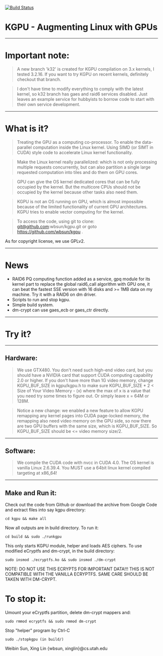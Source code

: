 [![Build Status](https://travis-ci.org/rodrigosiqueira/kgpu_fga.svg?branch=travis)](https://travis-ci.org/rodrigosiqueira/kgpu_fga)

# KGPU - Augmenting Linux with GPUs

----
# Important note:

> A new branch 'k32' is created for KGPU compilation on 3.x kernels,
I tested 3.2.16. If you want to try KGPU on recent kernels, definitely
checkout that branch.

> I don't have time to modify everything to comply with the latest kernel,
so k32 branch has gaes and raid6 services disabled. Just leaves an
example service for hubbyists to borrow code to start with their own
service development.

----
# What is it?

> Treating the GPU as a computing co-processor. To enable the
data-parallel computation inside the Linux kernel. Using SIMD (or
SIMT in CUDA) style code to accelerate Linux kernel
functionality.

> Make the Linux kernel really parallelized: which is not only
processing multiple requests concurrently, but can also partition
a single large requested computation into tiles and do them on
GPU cores.

> GPU can give the OS kernel dedicated cores that can be fully
occupied by the kernel. But the multicore CPUs should not be
occupied by the kernel because other tasks also need them.

> KGPU is not an OS running on GPU, which is almost impossible
because of the limited functionality of current GPU
architectures. KGPU tries to enable vector computing for the
kernel.

> To access the code, using git to clone:
git@github.com:wbsun/kgpu.git or goto
https://github.com/wbsun/kgpu .

As for copyright license, we use GPLv2.

----
# News
* RAID6 PQ computing function added as a service, gpq module
  for its kernel part to replace the global raid6_call
  algorithm with GPU one, it can beat the fastest SSE version
  with 16 disks and >= 1MB data on my machine. Try it with a
  RAID6 on dm driver.
* Scripts to run and stop kgpu.
* Simple build system.
* dm-crypt can use gaes_ecb or gaes_ctr directly.

----
# Try it?

----
## Hardware:

> We use GTX480. You don't need such high-end video
card, but you should have a NVIDIA card that support CUDA
computing capability 2.0 or higher.  If you don't have more
than 1G video memory, change KGPU_BUF_SIZE in kgpu/kgpu.h to
make sure KGPU_BUF_SIZE * 2 < Size of Your Video
Memory - (x) where the max of x is a value that you need try
some times to figure out. Or simply leave x = 64M or 128M.

> Notice a new change: we enabled a new feature to allow
KGPU remapping any kernel pages into CUDA page-locked
memory, the remapping also need video memory on the GPU
side, so now there are two GPU buffers with the same size,
which is KGPU_BUF_SIZE. So KGPU_BUF_SIZE should be <=
video memory size/2.

----
## Software:

> We compile the CUDA code with nvcc in CUDA 4.0. The OS
kernel is vanilla Linux 2.6.39.4. You MUST use a 64bit linux
kernel compiled targeting at x86_64!

----
## Make and Run it:

Check out the code from Github or download the
archive from Google Code and extract files into say kgpu
directory:

```
cd kgpu && make all
```

Now all outputs are in build directory. To run it:

```
cd build && sudo ./runkgpu
```

This only starts KGPU module, helper and loads AES ciphers.
To use modified eCryptfs and dm-crypt, in the build directory:

```
sudo insmod ./ecryptfs.ko && sudo insmod ./dm-crypt
```

NOTE: DO NOT USE THIS ECRYPTS FOR IMPORTANT DATA!!!
      THIS IS NOT COMPATIBLE WITH THE VANILLA ECRYPTFS.
      SAME CARE SHOULD BE TAKEN WITH DM-CRYPT.

# To stop it:

Umount your eCryptfs partition, delete dm-crypt mappers and:

```
sudo rmmod ecryptfs && sudo rmmod dm-crypt
```

Stop "helper" program by Ctrl-C

```
sudo ./stopkgpu (in build/)
```


Weibin Sun, Xing Lin
{wbsun, xinglin}@cs.utah.edu
